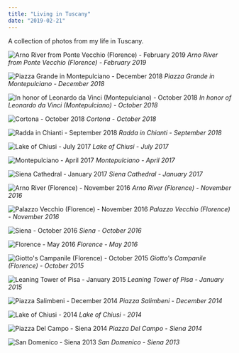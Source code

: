 ```yaml
---
title: "Living in Tuscany"
date: "2019-02-21"
---
```


A collection of photos from my life in Tuscany.

![Arno River from Ponte Vecchio (Florence) - February 2019](./1.jpg)
_Arno River from Ponte Vecchio (Florence) - February 2019_

![Piazza Grande in Montepulciano - December 2018](./2.jpeg)
_Piazza Grande in Montepulciano - December 2018_

![In honor of Leonardo da Vinci (Montepulciano) - October 2018](./3.jpeg)
_In honor of Leonardo da Vinci (Montepulciano) - October 2018_

![Cortona - October 2018](./4.jpeg)
_Cortona - October 2018_

![Radda in Chianti - September 2018](./5.jpeg)
_Radda in Chianti - September 2018_

![Lake of Chiusi - July 2017](./6.jpeg)
_Lake of Chiusi - July 2017_

![Montepulciano - April 2017](./7.jpeg)
_Montepulciano - April 2017_

![Siena Cathedral - January 2017](./8.jpeg)
_Siena Cathedral - January 2017_

![Arno River (Florence) - November 2016](./9.jpeg)
_Arno River (Florence) - November 2016_

![Palazzo Vecchio (Florence) - November 2016](./10.jpeg)
_Palazzo Vecchio (Florence) - November 2016_

![Siena - October 2016](./11.jpeg)
_Siena - October 2016_

![Florence - May 2016](./12.jpeg)
_Florence - May 2016_

![Giotto's Campanile (Florence) - October 2015](./13.jpeg)
_Giotto's Campanile (Florence) - October 2015_

![Leaning Tower of Pisa - January 2015](./14.jpeg)
_Leaning Tower of Pisa - January 2015_

![Piazza Salimbeni - December 2014](./15.jpeg)
_Piazza Salimbeni - December 2014_

![Lake of Chiusi - 2014](./16.jpeg)
_Lake of Chiusi - 2014_

![Piazza Del Campo - Siena 2014](./17.jpeg)
_Piazza Del Campo - Siena 2014_

![San Domenico - Siena 2013](./18.jpeg)
_San Domenico - Siena 2013_
